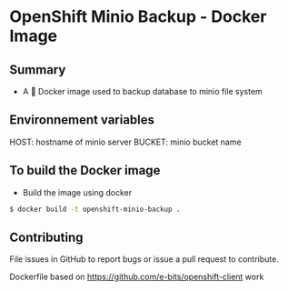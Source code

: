# OpenShift Minio Backup - Docker Image

## Summary

- A :whale: Docker image used to backup database to minio file system

## Environnement variables

HOST: hostname of minio server
BUCKET: minio bucket name

## To build the Docker image

- Build the image using docker
```bash
$ docker build -t openshift-minio-backup .
```

## Contributing
File issues in GitHub to report bugs or issue a pull request to contribute.

Dockerfile based on https://github.com/e-bits/openshift-client work